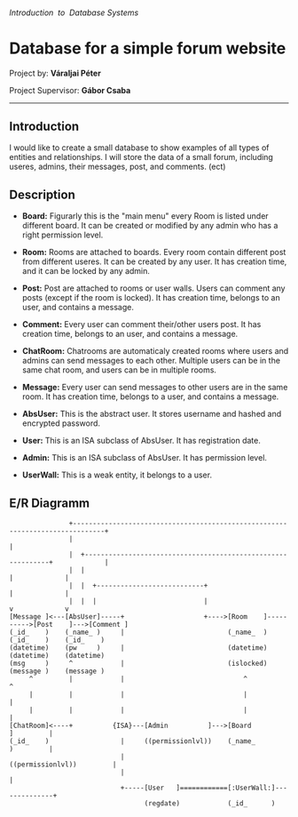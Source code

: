 ###### Introduction​ ​ to​ ​ Database​ ​ Systems

# Database for a simple forum website

Project by: **Váraljai Péter**

Project Supervisor: **Gábor​ Csaba**

---

## Introduction​

I would like to create a small database to show examples of all types of entities and relationships. I will store the data of a small forum, including useres, admins, their messages, post, and comments. (ect)

## Description

- **Board:**
Figurarly this is the "main menu" every Room is listed under different board. It can be created or modified by any admin who has a right permission level.

- **Room:**
Rooms are attached to boards. Every room contain different post from different useres. It can be created by any user. It has creation time, and it can be locked by any admin.

- **Post:**
Post are attached to rooms or user walls. Users can comment any posts (except if the room is locked).
It has creation time, belongs to an user, and contains a message.

- **Comment:**
Every user can comment their/other users post.
It has creation time, belongs to an user, and contains a message.

- **ChatRoom:**
Chatrooms are automaticaly created rooms where users and admins can send messages to each other.
Multiple users can be in the same chat room, and users can be in multiple rooms.

- **Message:**
Every user can send messages to other users are in the same room.
It has creation time, belongs to a user, and contains a message.

- **AbsUser:**
This is the abstract user. It stores username and hashed and encrypted password.

- **User:**
This is an ISA subclass of AbsUser. It has registration date.

- **Admin:**
This is an ISA subclass of AbsUser. It has permission level.

- **UserWall:**
This is a weak entity, it belongs to a user.


## E/R Diagramm

```
               +------------------------------------------------------------------------------+
               |                                                                              |
               |  +-------------------------------------------------------------+             |
               |  |                                                             |             |
               |  |  +---------------------------+                              |             |
               |  |  |                           |                              v             v
[Message ]<---[AbsUser]-----+                    +---->[Room    ]---------->[Post    ]--->[Comment ]
(_id_    )    (_name_ )     |                          (_name_  )           (_id_    )    (_id_    )
(datetime)    (pw     )     |                          (datetime)           (datetime)    (datetime)
(msg     )     ^            |                          (islocked)           (message )    (message )
     ^         |            |                              ^                     ^
     |         |            |                              |                     |
     |         |            |                              |                     |
[ChatRoom]<----+          {ISA}---[Admin          ]--->[Board          ]         |
(_id_    )                  |     ((permissionlvl))    (_name_         )         |
                            |                          ((permissionlvl))         |
                            |                                                    |
                            +-----[User   ]============[:UserWall:]--------------+
                                  (regdate)            (_id_      )

```
